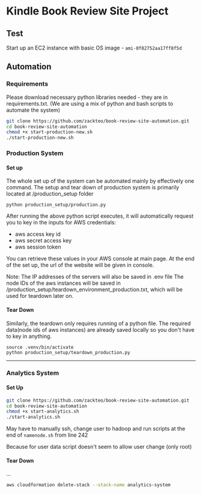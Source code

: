# Kindle Book Review Site Project

## Test
Start up an EC2 instance with basic OS image - `ami-0f82752aa17ff8f5d`

## Automation
### Requirements
Please download necessary python libraries needed - they are in requirements.txt.
(We are using a mix of python and bash scripts to automate the system)
```bash
git clone https://github.com/zackteo/book-review-site-automation.git
cd book-review-site-automation
chmod +x start-production-new.sh
./start-production-new.sh
```
### Production System
#### Set up
The whole set up of the system can be automated mainly by effectively one command. 
The setup and tear down of production system is primarily located at /production_setup folder
```
python production_setup/production.py
```
After running the above python script executes, it will automatically request you to key in the inputs for AWS credentials: 
- aws access key id
- aws secret access key
- aws session token

You can retrieve these values in your AWS console at main page. 
At the end of the set up, the url of the website will be given in console.
               
Note:
The IP addresses of the servers will also be saved in .env file 
The node IDs of the aws instances will be saved in /production_setup/teardown_environment_production.txt, which will be used for teardown later on.

#### Tear Down
Similarly, the teardown only requires running of a python file. 
The required data(node ids of aws instances) are already saved locally so you don't have to key in anything. 
```
source .venv/bin/activate
python production_setup/teardown_production.py
```
_______________________________
### Analytics System
#### Set Up
```bash
git clone https://github.com/zackteo/book-review-site-automation.git
cd book-review-site-automation
chmod +x start-analytics.sh 
./start-analytics.sh
```

May have to manually ssh, change user to hadoop and run scripts at the end of `namenode.sh` from line 242

Because for user data script doesn't seem to allow user change (only root)

#### Tear Down
...
```bash
aws cloudformation delete-stack --stack-name analytics-system 
```

